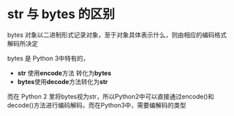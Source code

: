 # str 与 bytes 的区别



bytes 对象以二进制形式记录对象，至于对象具体表示什么，则由相应的编码格式解码所决定

bytes 是 Python 3中特有的，

- **str** 使用**encode**方法 转化为**bytes**
- **bytes**使用**decode**方法转化为**str**

而在 Python 2 里将bytes视为str，所以Python2中可以直接通过encode()和decode()方法进行编码解码，而在Python3中，需要编解码的类型

